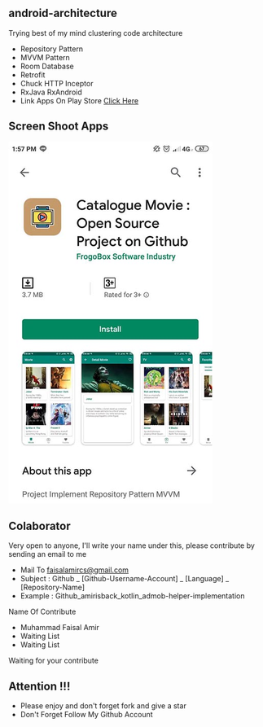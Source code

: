 ## android-architecture
Trying best of my mind clustering code architecture
- Repository Pattern
- MVVM Pattern
- Room Database
- Retrofit
- Chuck HTTP Inceptor
- RxJava RxAndroid
- Link Apps On Play Store [Click Here](https://play.google.com/store/apps/details?id=com.frogobox.mvvm)

## Screen Shoot Apps
![ScreenShoot Apps](documentation/ss_play_store.jpg?raw=true)

## Colaborator
Very open to anyone, I'll write your name under this, please contribute by sending an email to me

- Mail To faisalamircs@gmail.com
- Subject : Github _ [Github-Username-Account] _ [Language] _ [Repository-Name]
- Example : Github_amirisback_kotlin_admob-helper-implementation

Name Of Contribute
- Muhammad Faisal Amir
- Waiting List
- Waiting List

Waiting for your contribute

## Attention !!!
- Please enjoy and don't forget fork and give a star
- Don't Forget Follow My Github Account
